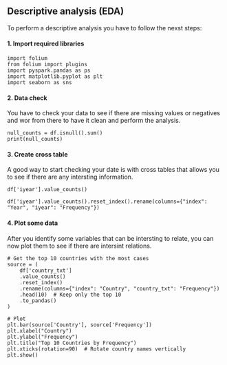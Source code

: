 ## Descriptive analysis (EDA)

To perform a descriptive analysis you have to follow the nexst steps:  

#### 1. Import required libraries

```shell
import folium
from folium import plugins
import pyspark.pandas as ps
import matplotlib.pyplot as plt
import seaborn as sns
```

#### 2. Data check

You have to check your data to see if there are missing values or negatives and wor from there to have it clean and perform the analysis.

```shell
null_counts = df.isnull().sum()
print(null_counts)  
```

#### 3. Create cross table

A good way to start checking your date is with cross tables that allows you to see if there are any intersting information.

```shell
df['iyear'].value_counts()  
```
```shell
df['iyear'].value_counts().reset_index().rename(columns={"index": "Year", "iyear": "Frequency"})
```

#### 4. Plot some data

After you identify some variables that can be intersting to relate, you can now plot them to see if there are intersint relations.

```shell
# Get the top 10 countries with the most cases
source = (
    df['country_txt']
    .value_counts()
    .reset_index()
    .rename(columns={"index": "Country", "country_txt": "Frequency"})
    .head(10)  # Keep only the top 10
    .to_pandas()
)

# Plot
plt.bar(source['Country'], source['Frequency'])
plt.xlabel("Country")
plt.ylabel("Frequency")
plt.title("Top 10 Countries by Frequency")
plt.xticks(rotation=90)  # Rotate country names vertically
plt.show()
```